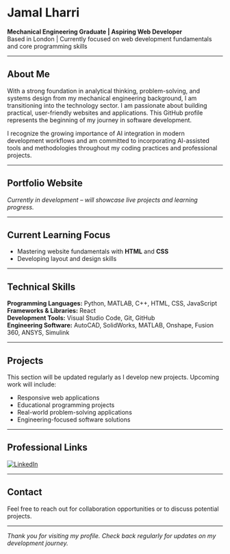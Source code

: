 # Jamal Lharri

**Mechanical Engineering Graduate | Aspiring Web Developer**  
Based in London | Currently focused on web development fundamentals and core programming skills

---

## About Me

With a strong foundation in analytical thinking, problem-solving, and systems design from my mechanical engineering background, I am transitioning into the technology sector. I am passionate about building practical, user-friendly websites and applications. This GitHub profile represents the beginning of my journey in software development.

I recognize the growing importance of AI integration in modern development workflows and am committed to incorporating AI-assisted tools and methodologies throughout my coding practices and professional projects.

---

## Portfolio Website

*Currently in development – will showcase live projects and learning progress.*

---

## Current Learning Focus

- Mastering website fundamentals with **HTML** and **CSS**
- Developing layout and design skills

---

## Technical Skills

**Programming Languages:** Python, MATLAB, C++, HTML, CSS, JavaScript  
**Frameworks & Libraries:** React  
**Development Tools:** Visual Studio Code, Git, GitHub  
**Engineering Software:** AutoCAD, SolidWorks, MATLAB, Onshape, Fusion 360, ANSYS, Simulink

---

## Projects

This section will be updated regularly as I develop new projects. Upcoming work will include:

- Responsive web applications
- Educational programming projects  
- Real-world problem-solving applications
- Engineering-focused software solutions

---

## Professional Links

[![LinkedIn](https://img.shields.io/badge/LinkedIn-0077B5?style=for-the-badge&logo=linkedin&logoColor=white)](https://www.linkedin.com/in/jamal-lharri)

---

## Contact

Feel free to reach out for collaboration opportunities or to discuss potential projects.

---

*Thank you for visiting my profile. Check back regularly for updates on my development journey.*
